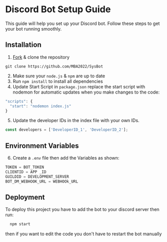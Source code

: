 # Discord Bot Setup Guide

This guide will help you set up your Discord bot. Follow these steps to get your bot running smoothly.

## Installation
  1. [Fork](https://github.com/MBA2022/SysBot/fork) & clone the repository
```ssh
git clone https://github.com/MBA2022/SysBot
```
  2. Make sure your `node.js` & `npm` are up to date
  3. Run ```npm install``` to install all dependencies
4. Update Start Script in `package.json`
replace the start script with nodemon for automatic updates when you make changes to the code:
```js
"scripts": {
  "start": "nodemon index.js"
}
```
5. Update the developer IDs in the index file with your own IDs.
```js
const developers = ['DeveloperID_1', 'DeveloperID_2'];
```
## Environment Variables

6. Create a `.env` file then add the Variables as shown:
```js
TOKEN = BOT_TOKEN
CLIENTID = APP _ID
GUILDID = DEVELOPMENT_SERVER
BOT_DM_WEBHOOK_URL = WEBHOOk_URL 

```
## Deployment

To deploy this project you have to add the bot to your discord server then run:

```bash
  npm start
```

then if you want to edit the code you don't have to restart the bot manually
